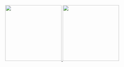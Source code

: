 <div>
<a href="https://github.com/alan-marcel">
<img loading="lazy" height="180em" src="https://github-readme-stats.vercel.app/api/top-langs/?username=alan-marcel&layout=compact&langs_count=7&theme=dracula"/>
<img loading="lazy" height="180em" src="https://github-readme-stats.vercel.app/api?username=alan-marcel&show_icons=true&theme=dracula&include_all_commits=true&count_private=true"/>
</div>
